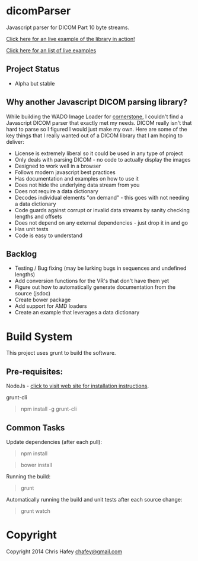 dicomParser
===========

Javascript parser for DICOM Part 10 byte streams.

[Click here for an live example of the library in action!](https://rawgithub.com/chafey/dicomParser/master/examples/dragAndDropParse/index.html)

[Click here for an list of live examples](https://rawgithub.com/chafey/dicomParser/master/examples/index.html)


Project Status
------------
* Alpha but stable

Why another Javascript DICOM parsing library?
------------

While building the WADO Image Loader for [cornerstone](https://github.com/chafey/cornerstone), I couldn't find a Javascript DICOM parser that exactly met
my needs.  DICOM really isn't that hard to parse so I figured I would just make my own.  Here are some of the key things that I
really wanted out of a DICOM library that I am hoping to deliver:

* License is extremely liberal so it could be used in any type of project
* Only deals with parsing DICOM - no code to actually display the images
* Designed to work well in a browser
* Follows modern javascript best practices
* Has documentation and examples on how to use it
* Does not hide the underlying data stream from you
* Does not require a data dictionary
* Decodes individual elements "on demand" - this goes with not needing a data dictionary
* Code guards against corrupt or invalid data streams by sanity checking lengths and offsets
* Does not depend on any external dependencies - just drop it in and go
* Has unit tests
* Code is easy to understand

Backlog
------------

* Testing / Bug fixing (may be lurking bugs in sequences and undefined lengths)
* Add conversion functions for the VR's that don't have them yet
* Figure out how to automatically generate documentation from the source (jsdoc)
* Create bower package
* Add support for AMD loaders
* Create an example that leverages a data dictionary

Build System
============

This project uses grunt to build the software.

Pre-requisites:
---------------

NodeJs - [click to visit web site for installation instructions](http://nodejs.org).

grunt-cli

> npm install -g grunt-cli

Common Tasks
------------

Update dependencies (after each pull):
> npm install

> bower install

Running the build:
> grunt

Automatically running the build and unit tests after each source change:
> grunt watch


Copyright
============
Copyright 2014 Chris Hafey [chafey@gmail.com](mailto:chafey@gmail.com)